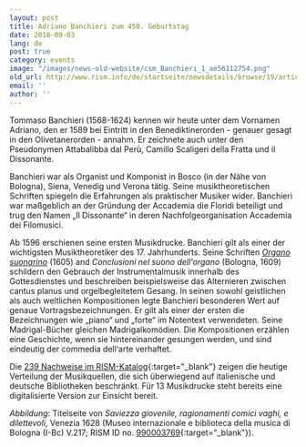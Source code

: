 ```yaml
---
layout: post
title: Adriano Banchieri zum 450. Geburtstag
date: 2018-09-03
lang: de
post: true
category: events
image: "/images/news-old-website/csm_Banchieri_1_ae56112754.png"
old_url: http://www.rism.info/de/startseite/newsdetails/browse/19/article/64/adriano-banchieri-at-450.html
email: ''
author: ''
---
```


Tommaso Banchieri (1568-1624) kennen wir heute unter dem Vornamen Adriano, den er 1589 bei Eintritt in den Benediktinerorden - genauer gesagt in den Olivetanerorden - annahm. Er zeichnete auch unter den Pseudonymen Attabalibba dal Perù, Camillo Scaligeri della Fratta und il Dissonante.

Banchieri war als Organist und Komponist in Bosco (in der Nähe von Bologna), Siena, Venedig und Verona tätig. Seine musiktheoretischen Schriften spiegeln die Erfahrungen als praktischer Musiker wider. Banchieri war maßgeblich an der Gründung der Accademia die Floridi beteiligt und trug den Namen „Il Dissonante“ in deren Nachfolgeorganisation Accademia dei Filomusici.

Ab 1596 erschienen seine ersten Musikdrucke. Banchieri gilt als einer der wichtigsten Musiktheoretiker des 17. Jahrhunderts. Seine Schriften [_Organo suonarino_](https://opac.rism.info/search?id=00000990003777&View=rism) (1605) and _Conclusioni nel suono dell'organo_ (Bologna, 1609) schildern den Gebrauch der Instrumentalmusik innerhalb des Gottesdienstes und beschreiben beispielsweise das Alternieren zwischen cantus planus und orgelbegleitetem Gesang. In seinen sowohl geistlichen als auch weltlichen Kompositionen legte Banchieri besonderen Wert auf genaue Vortragsbezeichnungen. Er gilt als einer der ersten die Bezeichnungen wie „piano“ und „forte“ im Notentext verwendeten. Seine Madrigal-Bücher gleichen Madrigalkomödien. Die Kompositionen erzählen eine Geschichte, wenn sie hintereinander gesungen werden, und sind eindeutig der commedia dell‘arte verhaftet.

Die [239 Nachweise im RISM-Katalog](https://opac.rism.info/search?View=rism&author=Banchieri+Adriano){:target="_blank"} zeigen die heutige Verteilung der Musikquellen, die sich überwiegend auf italienische und deutsche Bibliotheken beschränkt. Für 13 Musikdrucke steht bereits eine digitalisierte Version zur Einsicht bereit.

_Abbildung_: Titelseite von _Saviezza giovenile, ragionamenti comici vaghi, e dilettevoli_, Venezia 1628 (Museo internazionale e biblioteca della musica di Bologna (I-Bc) V.217; RISM ID no. [990003769](https://opac.rism.info/search?id=00000990003769&View=rism){:target="_blank"}).